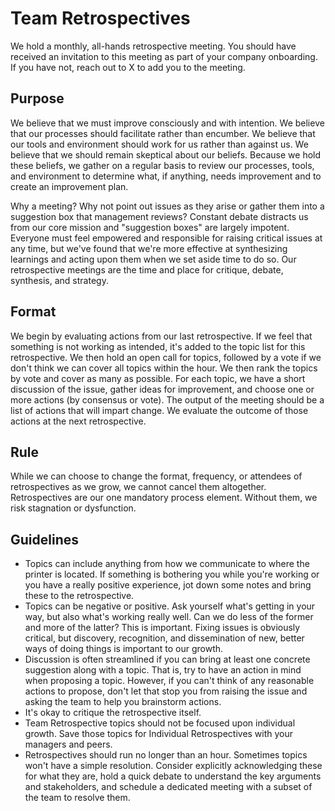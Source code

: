 # Team Retrospectives
We hold a monthly, all-hands retrospective meeting. You should have received an invitation to this meeting as part of your company onboarding. If you have not, reach out to X to add you to the meeting.

## Purpose
We believe that we must improve consciously and with intention. We believe that our processes should facilitate rather than encumber. We believe that our tools and environment should work for us rather than against us. We believe that we should remain skeptical about our beliefs. Because we hold these beliefs, we gather on a regular basis to review our processes, tools, and environment to determine what, if anything, needs improvement and to create an improvement plan.

Why a meeting? Why not point out issues as they arise or gather them into a suggestion box that management reviews? Constant debate distracts us from our core mission and "suggestion boxes" are largely impotent. Everyone must feel empowered and responsible for raising critical issues at any time, but we've found that we're more effective at synthesizing learnings and acting upon them when we set aside time to do so. Our retrospective meetings are the time and place for critique, debate, synthesis, and strategy.

## Format
We begin by evaluating actions from our last retrospective. If we feel that something is not working as intended, it's added to the topic list for this retrospective. We then hold an open call for topics, followed by a vote if we don't think we can cover all topics within the hour. We then rank the topics by vote and cover as many as possible. For each topic, we have a short discussion of the issue, gather ideas for improvement, and choose one or more actions (by consensus or vote). The output of the meeting should be a list of actions that will impart change. We evaluate the outcome of those actions at the next retrospective.

## Rule
While we can choose to change the format, frequency, or attendees of retrospectives as we grow, we cannot cancel them altogether. Retrospectives are our one mandatory process element. Without them, we risk stagnation or dysfunction.

## Guidelines
* Topics can include anything from how we communicate to where the printer is located. If something is bothering you while you're working or you have a really positive experience, jot down some notes and bring these to the retrospective.
* Topics can be negative or positive. Ask yourself what's getting in your way, but also what's working really well. Can we do less of the former and more of the latter? This is important. Fixing issues is obviously critical, but discovery, recognition, and dissemination of new, better ways of doing things is important to our growth.
* Discussion is often streamlined if you can bring at least one concrete suggestion along with a topic. That is, try to have an action in mind when proposing a topic. However, if you can't think of any reasonable actions to propose, don't let that stop you from raising the issue and asking the team to help you brainstorm actions.
* It's okay to critique the retrospective itself.
* Team Retrospective topics should not be focused upon individual growth. Save those topics for Individual Retrospectives with your managers and peers.
* Retrospectives should run no longer than an hour. Sometimes topics won't have a simple resolution. Consider explicitly acknowledging these for what they are, hold a quick debate to understand the key arguments and stakeholders, and schedule a dedicated meeting with a subset of the team to resolve them.
